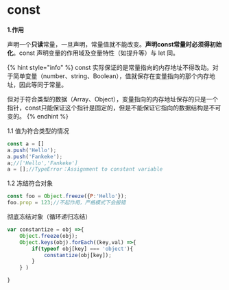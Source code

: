 # const

**1.作用**

声明一个**只读**常量，一旦声明，常量值就不能改变。**声明const常量时必须得初始化**。const 声明变量的作用域及变量特性（如提升等）与 let 同。

{% hint style="info" %}
const 实际保证的是常量指向的内存地址不得改动。对于简单变量（number、string、Boolean），值就保存在变量指向的那个内存地址，因此等同于常量。

但对于符合类型的数据（Array、Object），变量指向的内存地址保存的只是一个指针，const只能保证这个指针是固定的，但是不能保证它指向的数据结构是不可变的。
{% endhint %}

1.1 值为符合类型的情况

```javascript
const a = []
a.push('Hello');
a.push('Fankeke');
a;//['Hello','Fankeke']
a = [];//TypeError：Assignment to constant variable
```

1.2 冻结符合对象

```javascript
const foo = Object.freeze({P:'Hello'});
foo.prop = 123;//不起作用，严格模式下会报错
```

彻底冻结对象（循环递归冻结）

```javascript
var constantize = obj =>{
	Object.freeze(obj);
  	Object.keys(obj).forEach((key,val) =>{
    	if(typeof obj[key] === 'object'){
        	constantize(obj[key]);
        }
    } )

}
```



